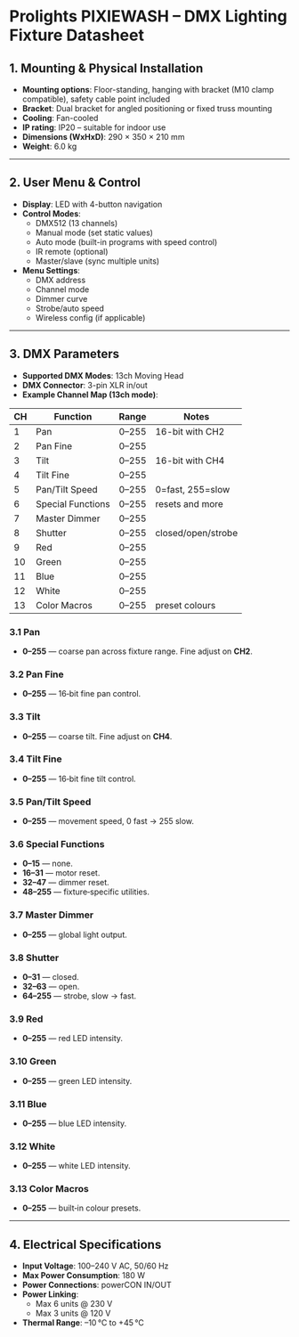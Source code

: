 # Prolights PIXIEWASH – DMX Lighting Fixture Datasheet

## 1. Mounting & Physical Installation

* **Mounting options**: Floor-standing, hanging with bracket (M10 clamp compatible), safety cable point included
* **Bracket**: Dual bracket for angled positioning or fixed truss mounting
* **Cooling**: Fan-cooled
* **IP rating**: IP20 – suitable for indoor use
* **Dimensions (WxHxD)**: 290 × 350 × 210 mm
* **Weight**: 6.0 kg

---

## 2. User Menu & Control

* **Display**: LED with 4-button navigation
* **Control Modes**:
  * DMX512 (13 channels)
  * Manual mode (set static values)
  * Auto mode (built-in programs with speed control)
  * IR remote (optional)
  * Master/slave (sync multiple units)
* **Menu Settings**:
  * DMX address
  * Channel mode
  * Dimmer curve
  * Strobe/auto speed
  * Wireless config (if applicable)

---

## 3. DMX Parameters

* **Supported DMX Modes**: 13ch Moving Head
* **DMX Connector**: 3-pin XLR in/out
* **Example Channel Map (13ch mode)**:

| CH | Function           | Range | Notes |
| -- | ------------------ | ----- | ----- |
| 1  | Pan               | 0–255 | 16-bit with CH2 |
| 2  | Pan Fine          | 0–255 |       |
| 3  | Tilt              | 0–255 | 16-bit with CH4 |
| 4  | Tilt Fine         | 0–255 |       |
| 5  | Pan/Tilt Speed    | 0–255 | 0=fast, 255=slow |
| 6  | Special Functions | 0–255 | resets and more |
| 7  | Master Dimmer     | 0–255 |       |
| 8  | Shutter           | 0–255 | closed/open/strobe |
| 9  | Red               | 0–255 |       |
| 10 | Green             | 0–255 |       |
| 11 | Blue              | 0–255 |       |
| 12 | White             | 0–255 |       |
| 13 | Color Macros      | 0–255 | preset colours |

### 3.1 Pan

* **0–255** — coarse pan across fixture range. Fine adjust on **CH2**.

### 3.2 Pan Fine

* **0–255** — 16‑bit fine pan control.

### 3.3 Tilt

* **0–255** — coarse tilt. Fine adjust on **CH4**.

### 3.4 Tilt Fine

* **0–255** — 16‑bit fine tilt control.

### 3.5 Pan/Tilt Speed

* **0–255** — movement speed, 0 fast → 255 slow.

### 3.6 Special Functions

* **0–15** — none.
* **16–31** — motor reset.
* **32–47** — dimmer reset.
* **48–255** — fixture‑specific utilities.

### 3.7 Master Dimmer

* **0–255** — global light output.

### 3.8 Shutter

* **0–31** — closed.
* **32–63** — open.
* **64–255** — strobe, slow → fast.

### 3.9 Red

* **0–255** — red LED intensity.

### 3.10 Green

* **0–255** — green LED intensity.

### 3.11 Blue

* **0–255** — blue LED intensity.

### 3.12 White

* **0–255** — white LED intensity.

### 3.13 Color Macros

* **0–255** — built‑in colour presets.

---

## 4. Electrical Specifications

* **Input Voltage**: 100–240 V AC, 50/60 Hz
* **Max Power Consumption**: 180 W
* **Power Connections**: powerCON IN/OUT
* **Power Linking**:
  * Max 6 units @ 230 V
  * Max 3 units @ 120 V
* **Thermal Range**: –10 °C to +45 °C

